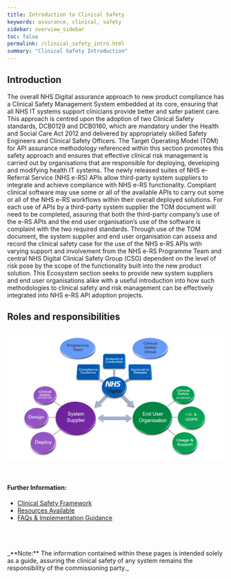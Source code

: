 ```yaml
---
title: Introduction to Clinical Safety
keywords: assurance, clinical, safety
sidebar: overview_sidebar
toc: false
permalink: /clinical_safety_intro.html
summary: "Clinical Safety Introduction"
---
```


## Introduction

<!-- APIs allow Clinical Software programmes to integrate with the NHS e-Referral Service to allow eRS functionality to be accessed within the clinical software system. A clinical software system may use some or all of the available APIs to carry out some or all of the NHS e-Referral service functionality within their system.  

For each use of APIs by a third party clinical software company the Target Operating Model (TOM) document will need to be completed assuring that both the third party company’s use of the e-RS APIs and the end user organisation's use of the software is complaint with DCB0129 and DCB0160.  

Using the TOM document the software company and end user organisation can assess and record the clinical safety case for the use of the NHS e-Referral APIs with varying involvement of the NHS e-Referral Clinical safety Team, dependant on the level of risk the functionality within the APIs pose. -->

The overall NHS Digital assurance approach to new product compliance has a Clinical Safety Management System embedded at its core, ensuring that all NHS IT systems support clinicians provide better and safer patient care. This approach is centred upon the adoption of two Clinical Safety standards, DCB0129 and DCB0160, which are mandatory under the Health and Social Care Act 2012 and delivered by appropriately skilled Safety Engineers and Clinical Safety Officers.
The Target Operating Model (TOM) for API assurance methodology referenced within this section promotes this safety approach and ensures that effective clinical risk management is carried out by organisations that are responsible for deploying, developing and modifying health IT systems.
The newly released suites of NHS e-Referral Service (NHS e-RS) APIs allow third-party system suppliers to integrate and achieve compliance with NHS e-RS functionality. Compliant clinical software may use some or all of the available APIs to carry out some or all of the NHS e-RS workflows within their overall deployed solutions.
For each use of APIs by a third-party system supplier the TOM document will need to be completed, assuring that both the third-party company’s use of the e-RS APIs and the end user organisation’s use of the software is complaint with the two required standards.
Through use of the TOM document, the system supplier and end user organisation can assess and record the clinical safety case for the use of the NHS e-RS APIs with varying support and involvement from the NHS e-RS Programme Team and central NHS Digital Clinical Safety Group (CSG) dependent on the level of risk pose by the scope of the functionality built into the new product solution.
This Ecosystem section seeks to provide new system suppliers and end user organisations alike with a useful introduction into how such methodologies to clinical safety and risk management can be effectively integrated into NHS e-RS API adoption projects.


## Roles and responsibilities
![Roles and Responsibilities Diagram](images/assure/roles_responsibilities.png)

<br>

#### Further Information:

- [Clinical Safety Framework](clinical_safety_framework.html)
- [Resources Available](clinical_safety_resources.html)
- [FAQs & Implementation Guidance](clinical_safety_faqs.html)

<br>
<br>
<br>
_**Note:** The information contained within these pages is intended solely as a guide, assuring the clinical safety of any system remains the responsibility of the commissioning party._
